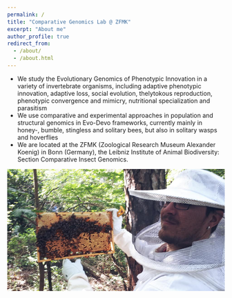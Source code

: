 ```yaml
---
permalink: /
title: "Comparative Genomics Lab @ ZFMK"
excerpt: "About me"
author_profile: true
redirect_from: 
  - /about/
  - /about.html
---
```


* We study the Evolutionary Genomics of Phenotypic Innovation in a variety of invertebrate organisms, including adaptive phenotypic innovation, adaptive loss, social evolution, thelytokous reproduction, phenotypic convergence and mimicry, nutritional specialization and parasitism
* We use comparative and experimental approaches in population and structural genomics in Evo-Devo frameworks, currently mainly in honey-, bumble, stingless and solitary bees, but also in solitary wasps and hoverflies
* We are located at the ZFMK (Zoological Research Museum Alexander Koenig) in Bonn (Germany), the Leibniz Institute of Animal Biodiversity: Section Comparative Insect Genomics.


![alt text](/images/ek.apiary2.JPG "Honeybee work")